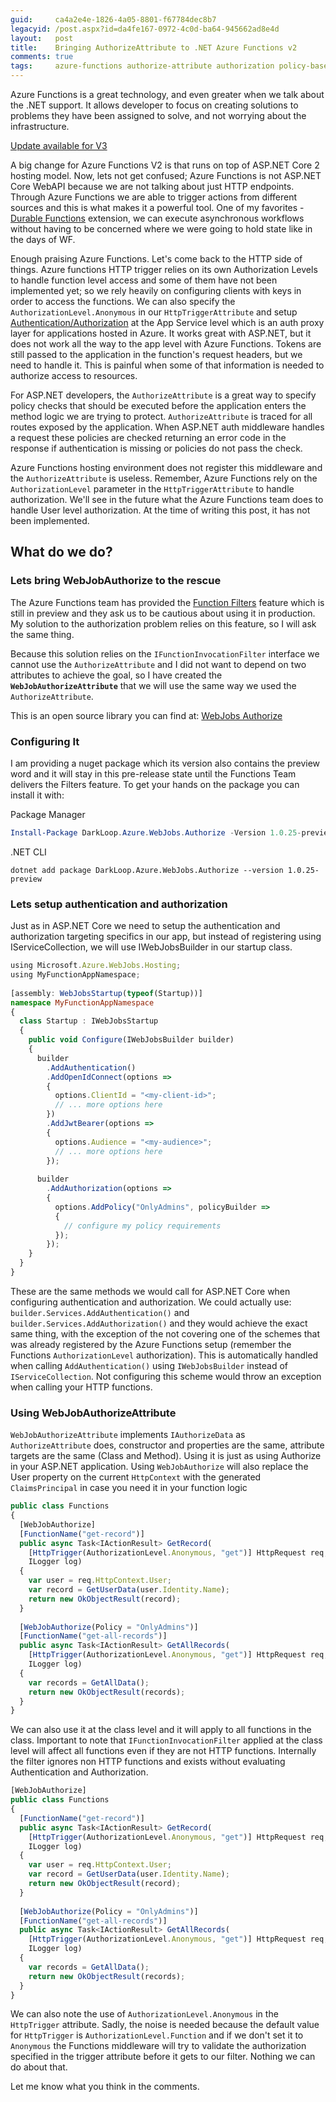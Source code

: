 ```yaml
---
guid:     ca4a2e4e-1826-4a05-8801-f67784dec8b7
legacyid: /post.aspx?id=da4fe167-0972-4c0d-ba64-945662ad8e4d
layout:   post
title:    Bringing AuthorizeAttribute to .NET Azure Functions v2
comments: true
tags:     azure-functions authorize-attribute authorization policy-based-authorization
---
```


Azure Functions is a great technology, and even greater when we talk about the .NET support. It allows developer to focus on creating solutions to problems they have been assigned to solve, and not worrying about the infrastructure.

[Update available for V3](functionauthorize-for-azure-functions-v3)

A big change for Azure Functions V2 is that runs on top of ASP.NET Core 2 hosting model. Now, lets not get confused; Azure Functions is not ASP.NET Core WebAPI because we are not talking about just HTTP endpoints. Through Azure Functions we are able to trigger actions from different sources and this is what makes it a powerful tool. One of my favorites - [Durable Functions](https://docs.microsoft.com/en-us/azure/azure-functions/durable/durable-functions-overview) extension, we can execute asynchronous workflows without having to be concerned where we were going to hold state like in the days of WF.

<!-- more -->

Enough praising Azure Functions. Let's come back to the HTTP side of things. Azure functions HTTP trigger relies on its own Authorization Levels to handle function level access and some of them have not been implemented yet; so we rely heavily on configuring clients with keys in order to access the functions. We can also specify the `AuthorizationLevel.Anonymous` in our `HttpTriggerAttribute` and setup [Authentication/Authorization](https://docs.microsoft.com/en-us/azure/app-service/overview-authentication-authorization) at the App Service level which is an auth proxy layer for applications hosted in Azure. It works great with ASP.NET, but it does not work all the way to the app level with Azure Functions. Tokens are still passed to the application in the function's request headers, but we need to handle it. This is painful when some of that information is needed to authorize access to resources.

For ASP.NET developers, the `AuthorizeAttribute` is a great way to specify policy checks that should be executed before the application enters the method logic we are trying to protect. `AuthorizeAttribute` is traced for all routes exposed by the application. When ASP.NET auth middleware handles a request these policies are checked returning an error code in the response if authentication is missing or policies do not pass the check.

Azure Functions hosting environment does not register this middleware and the `AuthorizeAttribute` is useless. Remember, Azure Functions rely on the `AuthorizationLevel` parameter in the `HttpTriggerAttribute` to handle authorization. We'll see in the future what the Azure Functions team does to handle User level authorization. At the time of writing this post, it has not been implemented.

## What do we do?
### Lets bring WebJobAuthorize to the rescue
The Azure Functions team has provided the [Function Filters](https://github.com/Azure/azure-webjobs-sdk/wiki/Function-Filters) feature which is still in preview and they ask us to be cautious about using it in production. My solution to the authorization problem relies on this feature, so I will ask the same thing.

Because this solution relies on the `IFunctionInvocationFilter` interface we cannot use the `AuthorizeAttribute` and I did not want to depend on two attributes to achieve the goal, so I have created the **`WebJobAuthorizeAttribute`** that we will use the same way we used the `AuthorizeAttribute`.

This is an open source library you can find at: [WebJobs Authorize](https://github.com/dark-loop/webjobs-authorize)

### Configuring It
I am providing a nuget package which its version also contains the preview word and it will stay in this pre-release state until the Functions Team delivers the Filters feature. To get your hands on the package you can install it with:

Package Manager
```powershell
Install-Package DarkLoop.Azure.WebJobs.Authorize -Version 1.0.25-preview
```

.NET CLI
```dos
dotnet add package DarkLoop.Azure.WebJobs.Authorize --version 1.0.25-preview
```

### Lets setup authentication and authorization
Just as in ASP.NET Core we need to setup the authentication and authorization targeting specifics in our app, but instead of registering using  IServiceCollection, we will use IWebJobsBuilder in our startup class.

```typescript
using Microsoft.Azure.WebJobs.Hosting;
using MyFunctionAppNamespace;
 
[assembly: WebJobsStartup(typeof(Startup))]
namespace MyFunctionAppNamespace
{
  class Startup : IWebJobsStartup
  {
    public void Configure(IWebJobsBuilder builder)
    {
      builder
        .AddAuthentication()
        .AddOpenIdConnect(options =>
        {
          options.ClientId = "<my-client-id>";
          // ... more options here
        })
        .AddJwtBearer(options =>
        {
          options.Audience = "<my-audience>";
          // ... more options here
        });
 
      builder
        .AddAuthorization(options =>
        {
          options.AddPolicy("OnlyAdmins", policyBuilder =>
          {
            // configure my policy requirements
          });
        });
    }
  }
}
```
These are the same methods we would call for ASP.NET Core when configuring authentication and authorization. We could actually use: `builder.Services.AddAuthentication()` and `builder.Services.AddAuthorization()` and they would achieve the exact same thing, with the exception of the not covering one of the schemes that was already registered by the Azure Functions setup (remember the Functions `AuthorizationLevel` authorization). This is automatically handled when calling `AddAuthentication()` using `IWebJobsBuilder` instead of `IServiceCollection`. Not configuring this scheme would throw an exception when calling your HTTP functions.

### Using WebJobAuthorizeAttribute
`WebJobAuthorizeAttribute` implements `IAuthorizeData` as `AuthorizeAttribute` does, constructor and properties are the same, attribute targets are the same (Class and Method). Using it is just as using Authorize in your ASP.NET application. Using `WebJobAuthorize` will also replace the User property on the current `HttpContext` with the generated `ClaimsPrincipal` in case you need it in your function logic

```typescript
public class Functions
{
  [WebJobAuthorize]
  [FunctionName("get-record")]
  public async Task<IActionResult> GetRecord(
    [HttpTrigger(AuthorizationLevel.Anonymous, "get")] HttpRequest req,
    ILogger log)
  {
    var user = req.HttpContext.User;
    var record = GetUserData(user.Identity.Name);
    return new OkObjectResult(record);
  }
 
  [WebJobAuthorize(Policy = "OnlyAdmins")]
  [FunctionName("get-all-records")]
  public async Task<IActionResult> GetAllRecords(
    [HttpTrigger(AuthorizationLevel.Anonymous, "get")] HttpRequest req,
    ILogger log)
  {
    var records = GetAllData();
    return new OkObjectResult(records);
  }
}
```
We can also use it at the class level and it will apply to all functions in the class. Important to note that `IFunctionInvocationFilter` applied at the class level will affect all functions even if they are not HTTP functions. Internally the filter ignores non HTTP functions and exists without evaluating Authentication and Authorization.

```typescript
[WebJobAuthorize]
public class Functions
{
  [FunctionName("get-record")]
  public async Task<IActionResult> GetRecord(
    [HttpTrigger(AuthorizationLevel.Anonymous, "get")] HttpRequest req,
    ILogger log)
  {
    var user = req.HttpContext.User;
    var record = GetUserData(user.Identity.Name);
    return new OkObjectResult(record);
  }
 
  [WebJobAuthorize(Policy = "OnlyAdmins")]
  [FunctionName("get-all-records")]
  public async Task<IActionResult> GetAllRecords(
    [HttpTrigger(AuthorizationLevel.Anonymous, "get")] HttpRequest req,
    ILogger log)
  {
    var records = GetAllData();
    return new OkObjectResult(records);
  }
}
```
We can also note the use of `AuthorizationLevel.Anonymous` in the `HttpTrigger` attribute. Sadly, the noise is needed because the default value for `HttpTrigger` is `AuthorizationLevel.Function` and if we don't set it to `Anonymous` the Functions middleware will try to validate the authorization specified in the trigger attribute before it gets to our filter. Nothing we can do about that.

Let me know what you think in the comments.